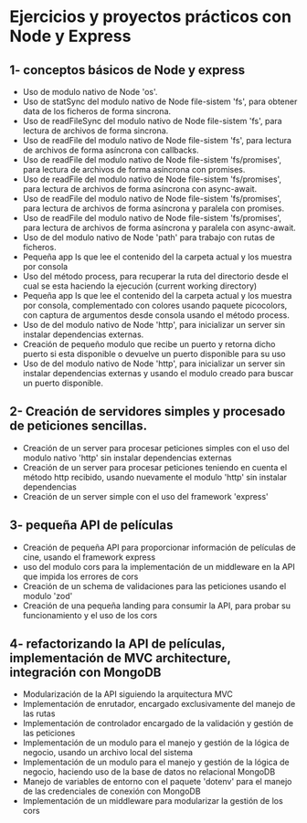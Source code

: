 # Ejercicios y proyectos prácticos con Node y Express

## 1- conceptos básicos de Node y express
  * Uso de modulo nativo de Node 'os'.
  * Uso de statSync del modulo nativo de Node file-sistem 'fs', para obtener data de los ficheros de forma sincrona.
  * Uso de readFileSync del modulo nativo de Node file-sistem 'fs', para lectura de archivos de forma sincrona.
  * Uso de readFile del modulo nativo de Node file-sistem 'fs', para lectura de archivos de forma asíncrona con callbacks.
  * Uso de readFile del modulo nativo de Node file-sistem 'fs/promises', para lectura de archivos de forma asíncrona con promises.
  * Uso de readFile del modulo nativo de Node file-sistem 'fs/promises', para lectura de archivos de forma asíncrona con async-await.
  * Uso de readFile del modulo nativo de Node file-sistem 'fs/promises', para lectura de archivos de forma asíncrona y paralela con promises.
  * Uso de readFile del modulo nativo de Node file-sistem 'fs/promises', para lectura de archivos de forma asíncrona y paralela con async-await.
  * Uso de del modulo nativo de Node 'path' para trabajo con rutas de ficheros.
  * Pequeña app ls que lee el contenido del la carpeta actual y los muestra por consola
  * Uso del método process, para recuperar la ruta del directorio desde el cual se esta haciendo la ejecución (current working directory)
  * Pequeña app ls que lee el contenido del la carpeta actual y los muestra por consola, complementado con colores usando paquete picocolors, con captura de argumentos desde consola usando el método process.
  * Uso de del modulo nativo de Node 'http', para inicializar un server sin instalar dependencias externas.
  * Creación de pequeño modulo que recibe un puerto y retorna dicho puerto si esta disponible o devuelve un puerto disponible para su uso
  * Uso de del modulo nativo de Node 'http', para inicializar un server sin instalar dependencias externas y usando el modulo creado para buscar un puerto disponible.

## 2- Creación de servidores simples y procesado de peticiones sencillas.
  * Creación de un server para procesar peticiones simples con el uso del modulo nativo 'http' sin instalar dependencias externas
  * Creación de un server para procesar peticiones teniendo en cuenta el método http recibido, usando nuevamente el modulo 'http' sin instalar dependencias
  * Creación de un server simple con el uso del framework 'express'

## 3- pequeña API de películas
  * Creación de pequeña API para proporcionar información de películas de cine, usando el framework express
  * uso del modulo cors para la implementación de un middleware en la API que impida los errores de cors
  * Creación de un schema de validaciones para las peticiones usando el modulo 'zod'
  * Creación de una pequeña landing para consumir la API, para probar su funcionamiento y el uso de los cors

## 4- refactorizando la API de películas, implementación de MVC architecture, integración con MongoDB
  * Modularización de la API siguiendo la arquitectura MVC
  * Implementación de enrutador, encargado exclusivamente del manejo de las rutas
  * Implementación de controlador encargado de la validación y gestión de las peticiones
  * Implementación de un modulo para el manejo y gestión de la lógica de negocio, usando un archivo local del sistema
  * Implementación de un modulo para el manejo y gestión de la lógica de negocio, haciendo uso de la base de datos no relacional MongoDB
  * Manejo de variables de entorno con el paquete 'dotenv' para el manejo de las credenciales de conexión con MongoDB
  * Implementación de un middleware para modularizar la gestión de los cors
